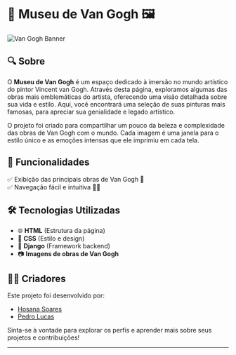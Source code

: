 # 🎨 Museu de Van Gogh 🖼️

![Van Gogh Banner](https://raw.githubusercontent.com/hosanasoares/museu-van-gogh/main/images/van-gogh-banner.jpg)

## 🔍 Sobre
O **Museu de Van Gogh** é um espaço dedicado à imersão no mundo artístico do pintor Vincent van Gogh. Através desta página, exploramos algumas das obras mais emblemáticas do artista, oferecendo uma visão detalhada sobre sua vida e estilo. Aqui, você encontrará uma seleção de suas pinturas mais famosas, para apreciar sua genialidade e legado artístico.

O projeto foi criado para compartilhar um pouco da beleza e complexidade das obras de Van Gogh com o mundo. Cada imagem é uma janela para o estilo único e as emoções intensas que ele imprimiu em cada tela.

## 🚀 Funcionalidades
✅ Exibição das principais obras de Van Gogh 🎨  
✅ Navegação fácil e intuitiva 👨‍🎨  

## 🛠️ Tecnologias Utilizadas
- 🌐 **HTML** (Estrutura da página)
- 🎨 **CSS** (Estilo e design)
- 🐍 **Django** (Framework backend)
- 📷 **Imagens de obras de Van Gogh** 

## 👨‍💻 Criadores

Este projeto foi desenvolvido por:

- [Hosana Soares](https://github.com/hosanasoares)  
- [Pedro Lucas](https://github.com/pedro-2603)

Sinta-se à vontade para explorar os perfis e aprender mais sobre seus projetos e contribuições!

---

